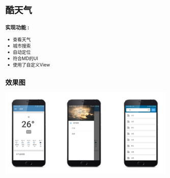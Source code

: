 # 酷天气
### 实现功能 :

* 查看天气
* 城市搜索
* 自动定位
* 符合MD的UI
* 使用了自定义View

## 效果图
![](https://github.com/xdeam/CoolWeather/blob/master/images/ax.png)
